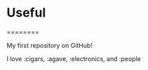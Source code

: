 # Useful
========

My first repository on GitHub!

I love :cigars, :agave, :electronics, and :people



